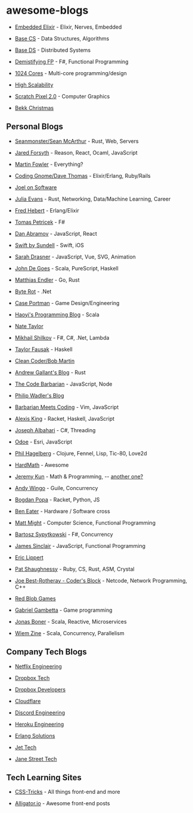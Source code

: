 # awesome-blogs

* [Embedded Elixir](https://embedded-elixir.com/) - Elixir, Nerves, Embedded

* [Base CS](https://medium.com/basecs) - Data Structures, Algorithms
* [Base DS](https://medium.com/baseds) - Distributed Systems

* [Demistifying FP](https://www.demystifyfp.com/) - F#, Functional Programming

* [1024 Cores](http://blog.1024cores.net/) - Multi-core programming/design

* [High Scalability](http://highscalability.com/)

* [Scratch Pixel 2.0](https://www.scratchapixel.com/index.php?redirect) - Computer Graphics

* [Bekk Christmas](https://bekk.christmas/)


## Personal Blogs
* [Seanmonster/Sean McArthur](https://seanmonstar.com/) - Rust, Web, Servers

* [Jared Forsyth](https://jaredforsyth.com/) - Reason, React, Ocaml, JavaScript

* [Martin Fowler](https://martinfowler.com/) - Everything?

* [Coding Gnome/Dave Thomas](https://pragdave.me/blog/) - Elixir/Erlang, Ruby/Rails

* [Joel on Software](https://www.joelonsoftware.com/)

* [Julia Evans](https://jvns.ca/) - Rust, Networking, Data/Machine Learning, Career

* [Fred Hebert](https://ferd.ca/) - Erlang/Elixir

* [Tomas Petricek](http://tomasp.net/blog/) - F#

* [Dan Abramov](https://overreacted.io/) - JavaScript, React

* [Swift by Sundell](https://www.swiftbysundell.com/) - Swift, iOS

* [Sarah Drasner](https://sarahdrasnerdesign.com/writing/) - JavaScript, Vue, SVG, Animation

* [John De Goes](http://degoes.net/) - Scala, PureScript, Haskell

* [Matthias Endler](https://matthias-endler.de/) - Go, Rust

* [Byte Rot](http://byterot.blogspot.com/) - .Net

* [Case Portman](https://www.caseportman.com/) - Game Design/Engineering

* [Haoyi's Programming Blog](http://www.lihaoyi.com/) - Scala

* [Nate Taylor](http://taylonr.com/)

* [Mikhail Shilkov](https://mikhail.io/) - F#, C#, .Net, Lambda

* [Taylor Fausak](https://taylor.fausak.me/) - Haskell

* [Clean Coder/Bob Martin](http://blog.cleancoder.com/)

* [Andrew Gallant's Blog](https://blog.burntsushi.net/) - Rust

* [The Code Barbarian](https://thecodebarbarian.com/) - JavaScript, Node

* [Philip Wadler's Blog](http://wadler.blogspot.com/)

* [Barbarian Meets Coding](https://www.barbarianmeetscoding.com/) - Vim, JavaScript

* [Alexis King](https://lexi-lambda.github.io/) - Racket, Haskell, JavaScript

* [Joseph Albahari](http://www.albahari.com/) - C#, Threading

* [Odoe](https://odoe.net/blog/) - Esri, JavaScript

* [Phil Hagelberg](https://technomancy.us/colophon) - Clojure, Fennel, Lisp, Tic-80, Love2d

* [HardMath](https://hardmath123.github.io/) - Awesome

* [Jeremy Kun](https://jeremykun.com/) - Math & Programming, -- [another one?](https://j2kun.svbtle.com/)

* [Andy Wingo](https://wingolog.org/) - Guile, Concurrency

* [Bogdan Popa](https://defn.io/) - Racket, Python, JS

* [Ben Eater](https://eater.net/) - Hardware / Software cross

* [Matt Might](http://matt.might.net/) - Computer Science, Functional Programming

* [Bartosz Sypytkowski](https://bartoszsypytkowski.com/) - F#, Concurrency

* [James Sinclair](https://jrsinclair.com/) - JavaScript, Functional Programming

* [Eric Lippert](https://ericlippert.com/)

* [Pat Shaughnessy](http://patshaughnessy.net/) - Ruby, CS, Rust, ASM, Crystal

* [Joe Best-Rotheray - Coder's Block](https://www.codersblock.org/) - Netcode, Network Programming, C++

* [Red Blob Games](https://www.redblobgames.com/)

* [Gabriel Gambetta](https://www.gabrielgambetta.com/index.html) - Game programming

* [Jonas Boner](http://jonasboner.com/) - Scala, Reactive, Microservices

* [Wiem Zine](https://medium.com/@wiemzin) - Scala, Concurrency, Parallelism

## Company Tech Blogs
* [Netflix Engineering](https://medium.com/netflix-techblog)

* [Dropbox Tech](https://blogs.dropbox.com/tech/)
* [Dropbox Developers](https://blogs.dropbox.com/developers/)

* [Cloudflare](https://blog.cloudflare.com/)

* [Discord Engineering](https://blog.discordapp.com/tagged/engineering)

* [Heroku Engineering](https://blog.heroku.com/engineering)

* [Erlang Solutions](https://www.erlang-solutions.com/blog.html)

* [Jet Tech](https://medium.com/jettech)

* [Jane Street Tech](https://blog.janestreet.com/)

## Tech Learning Sites
* [CSS-Tricks](https://css-tricks.com/) - All things front-end and more

* [Alligator.io](https://alligator.io/) - Awesome front-end posts



